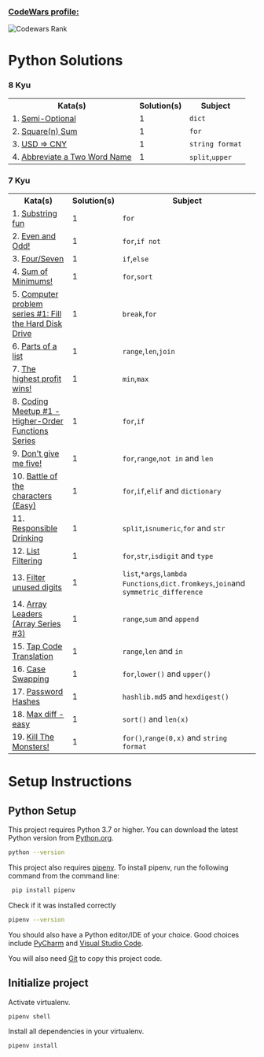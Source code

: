 ### [CodeWars profile:](https://www.codewars.com/users/OvidioMiranda)

![Codewars Rank](https://www.codewars.com/users/OvidioMiranda/badges/large)

# Python Solutions

### 8 Kyu

<table>
  <tr>
    <th>Kata(s)</th>
    <th>Solution(s)</th>
    <th>Subject</th>
  </tr>
  <tr>
    <td>1. <a href="https://www.codewars.com/kata/521cd52e790405a74800032c/train/python">Semi-Optional</a></td>
    <td>1</td>
    <td><code>dict</code></td>
  </tr>
  <tr>
    <td>2. <a href="https://www.codewars.com/kata/515e271a311df0350d00000f/train/python">Square(n) Sum</a></td>
    <td>1</td>
    <td><code>for</code></td>
  </tr>
  <tr>
    <td>3. <a href="https://www.codewars.com/kata/5977618080ef220766000022/train/python">USD => CNY</a></td>
    <td>1</td>
    <td><code>string format</code></td>
  </tr>
  <tr>
    <td>4. <a href="https://www.codewars.com/kata/57eadb7ecd143f4c9c0000a3/train/python">Abbreviate a Two Word Name</a></td>
    <td>1</td>
    <td><code>split</code>,<code>upper</code></td>
  </tr>
</table>

### 7 Kyu

<table>
  <tr>
    <th>Kata(s)</th>
    <th>Solution(s)</th>
    <th>Subject</th>
  </tr>
  <tr>
    <td>1. <a href="https://www.codewars.com/kata/565b112d09c1adfdd500019c/train/python">Substring fun</a></td>
    <td>1</td>
    <td><code>for</code></td>
  </tr>
  <tr>
    <td>2. <a href="https://www.codewars.com/kata/594adadee075005308000122/train/python">Even and Odd!</a></td>
    <td>1</td>
    <td><code>for</code>,<code>if not</code></td>
  </tr>
  <tr>
    <td>3. <a href="https://www.codewars.com/kata/5ff50f64c0afc50008861bf0/train/python">Four/Seven</a></td>
    <td>1</td>
    <td><code>if</code>,<code>else</code></td>
  </tr>
  <tr>
    <td>4. <a href="https://www.codewars.com/kata/5d5ee4c35162d9001af7d699/train/python">Sum of Minimums!</a></td>
    <td>1</td>
    <td><code>for</code>,<code>sort</code></td>
  </tr>
  <tr>
    <td>5. <a href="https://www.codewars.com/kata/5d49c93d089c6e000ff8428c/train/python">Computer problem series #1: Fill the Hard Disk Drive</a></td>
    <td>1</td>
    <td><code>break</code>,<code>for</code></td>
  </tr>
  <tr>
    <td>6. <a href="https://www.codewars.com/kata/56f3a1e899b386da78000732/train/python">Parts of a list</a></td>
    <td>1</td>
    <td><code>range</code>,<code>len</code>,<code>join</code></td>
  </tr>
  <tr>
    <td>7. <a href="https://www.codewars.com/kata/559590633066759614000063/train/python">The highest profit wins!</a></td>
    <td>1</td>
    <td><code>min</code>,<code>max</code></td>
  </tr>
  <tr>
    <td>8. <a href="https://www.codewars.com/kata/582746fa14b3892727000c4f/train/python">Coding Meetup #1 - Higher-Order Functions Series</a></td>
    <td>1</td>
    <td><code>for</code>,<code>if</code></td>
  </tr>
  <tr>
    <td>9. <a href="https://www.codewars.com/kata/5813d19765d81c592200001a/train/python">Don't give me five!</a></td>
    <td>1</td>
    <td><code>for</code>,<code>range</code>,<code>not in</code> and <code>len</code></td>
  </tr>
  <tr>
  <td>10. <a href="https://www.codewars.com/kata/595519279be6c575b5000016/train/python">Battle of the characters (Easy)</a></td>
    <td>1</td>
    <td><code>for</code>,<code>if</code>,<code>elif</code> and <code>dictionary</code></td>
  </tr>
  <tr>
  <td>11. <a href="https://www.codewars.com/kata/5aee86c5783bb432cd000018/train/python">Responsible Drinking</a></td>
    <td>1</td>
    <td><code>split</code>,<code>isnumeric</code>,<code>for</code> and <code>str</code></td>
  </tr>
  <tr>
  <td>12. <a href="https://www.codewars.com/kata/53dbd5315a3c69eed20002dd/train/python">List Filtering</a></td>
    <td>1</td>
    <td><code>for</code>,<code>str</code>,<code>isdigit</code> and <code>type</code></td>
  </tr>
  <tr>
  <td>13. <a href="https://www.codewars.com/kata/55de6173a8fbe814ee000061/train/python">Filter unused digits</a></td>
    <td>1</td>
    <td><code>list</code>,<code>*args</code>,<code>lambda Functions</code>,<code>dict.fromkeys</code>,<code>join</code>and <code>symmetric_difference</code></td>
  </tr>
  <tr>
    <td>14. <a href="https://www.codewars.com/kata/5a651865fd56cb55760000e0/train/python">Array Leaders (Array Series #3)</a></td>
    <td>1</td>
    <td><code>range</code>,<code>sum</code> and <code>append</code></td>
  </tr>
  <tr>
    <td>15. <a href="https://www.codewars.com/kata/605f5d33f38ca800322cb18f/train/python">Tap Code Translation</a></td>
    <td>1</td>
    <td><code>range</code>,<code>len</code> and <code>in</code></td>
  </tr>
  <tr>
    <td>16. <a href="https://www.codewars.com/kata/5590961e6620c0825000008f/train/python">Case Swapping</a></td>
    <td>1</td>
    <td><code>for</code>,<code>lower()</code> and <code>upper()</code></td>
  </tr>
  <tr>
    <td>17. <a href="https://www.codewars.com/kata/54207f9677730acd490000d1/train/python">Password Hashes</a></td>
    <td>1</td>
    <td><code>hashlib.md5</code> and <code>hexdigest()</code></td>
  </tr>
  <tr>
    <td>18. <a href="https://www.codewars.com/kata/588a3c3ef0fbc9c8e1000095/train/python">Max diff - easy</a></td>
    <td>1</td>
    <td><code>sort()</code> and <code>len(x)</code></td>
  </tr>
  <tr>
    <td>19. <a href="https://www.codewars.com/kata/5b36137991c74600f200001b/train/python">Kill The Monsters!</a></td>
    <td>1</td>
    <td><code>for()</code>,<code>range(0,x)</code> and <code>string format</code></td>
  </tr>
</table>

# Setup Instructions

## Python Setup

This project requires Python 3.7 or higher.
You can download the latest Python version from [Python.org](https://www.python.org/downloads/).

```zsh
python --version
```

This project also requires [pipenv](https://docs.pipenv.org/).
To install pipenv, run the following command from the command line:

```zsh
 pip install pipenv
```

Check if it was installed correctly

```zsh
pipenv --version
```

You should also have a Python editor/IDE of your choice.
Good choices include [PyCharm](https://www.jetbrains.com/pycharm/)
and [Visual Studio Code](https://code.visualstudio.com/docs/languages/python).

You will also need [Git](https://git-scm.com/) to copy this project code.

## Initialize project

Activate virtualenv.

```zsh
pipenv shell
```

Install all dependencies in your virtualenv.

```zsh
pipenv install
```
